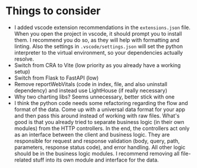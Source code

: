 # Things to consider

- I added vscode extension recommendations in the `extensions.json` file. When you open the project in vscode, it should prompt you to install them. I recommend you do so, as they will help with formatting and linting. Also the settings in `.vscode/settings.json` will set the python interpreter to the virtual environment, so your dependencies actually resolve.
- Switch from CRA to Vite (low priority as you already have a working setup)
- Switch from Flask to FastAPI (low)
- Remove reportWebVitals (code in index, file, and also uninstall dependency) and instead use LightHouse (if really necessary)
- Why two charting libs? Seems unnecessary, better stick with one
- I think the python code needs some refactoring regarding the flow and format of the data. Come up with a universal data format for your app and then pass this around instead of working with raw files. What's good is that you already tried to separate business logic (in their own modules) from the HTTP controllers. In the end, the controllers act only as an interface between the client and business logic. They are responsible for request and response validation (body, query, path, parameters, response status code), and error handling. All other logic should be in the business logic modules. I recommend removing all file-related stuff into its own module and interface for the data.
